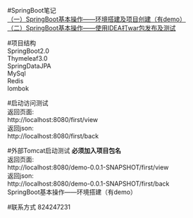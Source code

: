 #SpringBoot笔记  
[（一）SpringBoot基本操作——环境搭建及项目创建（有demo）](https://blog.csdn.net/zhulier1124/article/details/81988471)  
[（二）SpringBoot基本操作——使用IDEA打war包发布及测试](https://blog.csdn.net/zhulier1124/article/details/82012829)  

#项目结构  
SpringBoot2.0  
Thymeleaf3.0  
SpringDataJPA  
MySql  
Redis  
lombok  

#启动访问测试  
返回页面:   
http://localhost:8080/first/view  
返回json:   
http://localhost:8080/first/back

#外部Tomcat启动测试
**必须加入项目包名**  
返回页面:   
http://localhost:8080/demo-0.0.1-SNAPSHOT/first/view  
返回json:   
http://localhost:8080/demo-0.0.1-SNAPSHOT/first/back  
SpringBoot基本操作——环境搭建（有demo）  

#联系方式
824247231
